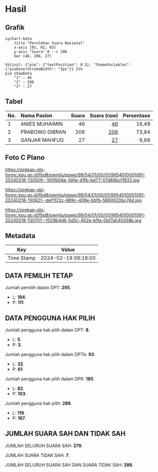 # Hasil

## Grafik

```mermaid
xychart-beta
    title "Perolehan Suara Nasional"
    x-axis [01, 02, 03]
    y-axis "Suara" 0 --> 206
    bar [46, 206, 27]
```

```mermaid
%%{init: {"pie": {"textPosition": 0.5}, "themeVariables": {"pieOuterStrokeWidth": "5px"}} }%%
pie showData
    "1" : 46
    "2" : 206
    "3" : 27
```

## Tabel

| No. | Nama Paslon    | Suara | Suara (raw) | Persentase |
|:--- |:-------------- | -----:| -----------:| ----------:|
| 1   | ANIES MUHAIMIN | 46    | [46][p-1]   | 16,49      |
| 2   | PRABOWO GIBRAN | 206   | [206][p-2]  | 73,84      |
| 3   | GANJAR MAHFUD  | 27    | [27][p-3]   | 9,68       |


[p-1]: https://github.com/gigit-pemilu/pemilu-2024/blob/main/pilpres/hitung-suara/sub/99-luar-negeri/sub/54-johor-bahru-malaysia/sub/01-johor-bahru-malaysia/sub/0001-johor-bahru-malaysia/sub/091-ksk-081/sub/paslon-1.txt
[p-2]: https://github.com/gigit-pemilu/pemilu-2024/blob/main/pilpres/hitung-suara/sub/99-luar-negeri/sub/54-johor-bahru-malaysia/sub/01-johor-bahru-malaysia/sub/0001-johor-bahru-malaysia/sub/091-ksk-081/sub/paslon-2.txt
[p-3]: https://github.com/gigit-pemilu/pemilu-2024/blob/main/pilpres/hitung-suara/sub/99-luar-negeri/sub/54-johor-bahru-malaysia/sub/01-johor-bahru-malaysia/sub/0001-johor-bahru-malaysia/sub/091-ksk-081/sub/paslon-3.txt

## Foto C Plano

https://sirekap-obj-formc.kpu.go.id/fbd8/pemilu/ppwp/99/54/01/00/01/9954010001091-20240218-130509--165fb04e-1d0e-41fb-bd77-07d89bcf1633.jpg

https://sirekap-obj-formc.kpu.go.id/fbd8/pemilu/ppwp/99/54/01/00/01/9954010001091-20240218-130621--def1122c-989c-409e-bbfb-5890620bc74d.jpg

https://sirekap-obj-formc.kpu.go.id/fbd8/pemilu/ppwp/99/54/01/00/01/9954010001091-20240218-130707--f529b4d6-5d5c-402e-b1fa-0bf7a540358b.jpg


## Metadata

| Key        | Value               |
| ---------- | ------------------- |
| Time Stamp | 2024-02-19 06:16:00 |


## DATA PEMILIH TETAP

Jumlah pemilih dalam DPT: **295**.
 * L: **184**.
 * P: **111**.

## DATA PENGGUNA HAK PILIH

Jumlah pengguna hak pilih dalam DPT: **8**.
 * L: **5**.
 * P: **3**.

Jumlah pengguna hak pilih dalam DPTb: **93**.
 * L: **32**.
 * P: **61**.

Jumlah pengguna hak pilih dalam DPK: **185**.
 * L: **82**.
 * P: **103**.

Jumlah pengguna hak pilih: **286**.
 * L: **119**.
 * P: **167**.

## JUMLAH SUARA SAH DAN TIDAK SAH

JUMLAH SELURUH SUARA SAH: **279**.

JUMLAH SUARA TIDAK SAH: **7**.

JUMLAH SELURUH SUARA SAH DAN SUARA TIDAK SAH: **286**.


